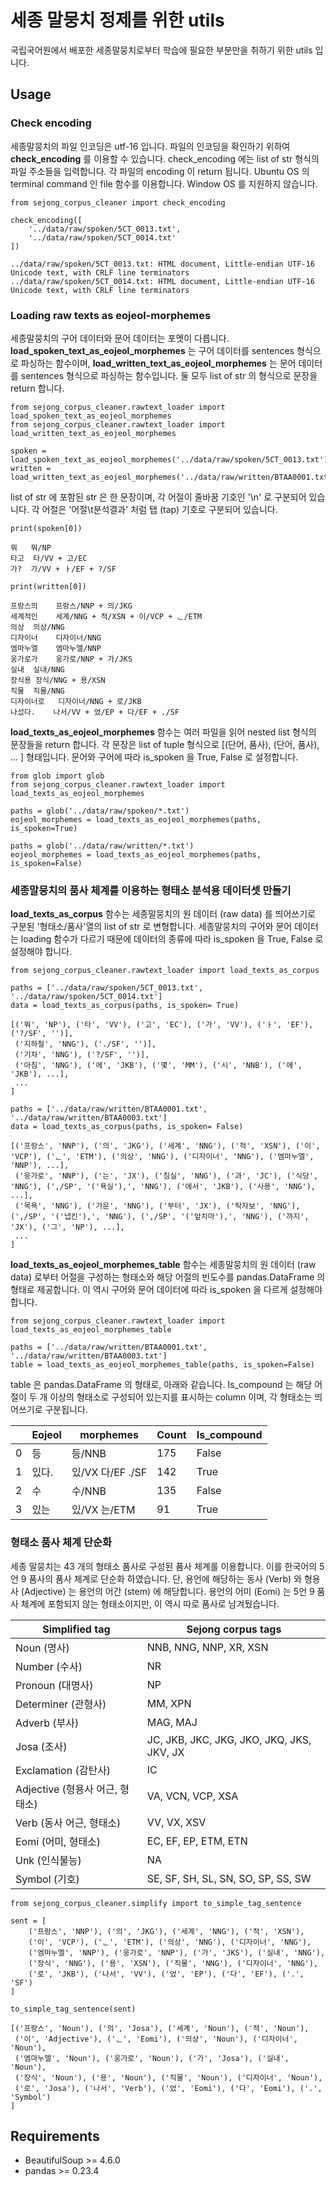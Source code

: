 # 세종 말뭉치 정제를 위한 utils

국립국어원에서 배포한 세종말뭉치로부터 학습에 필요한 부분만을 취하기 위한 utils 입니다.

## Usage

### Check encoding

세종말뭉치의 파일 인코딩은 utf-16 입니다. 파일의 인코딩을 확인하기 위하여 **check_encoding** 를 이용할 수 있습니다. check_encoding 에는 list of str 형식의 파일 주소들을 입력합니다. 각 파일의 encoding 이 return 됩니다. Ubuntu OS 의 terminal command 인 file 함수를 이용합니다. Window OS 를 지원하지 않습니다.

    from sejong_corpus_cleaner import check_encoding

    check_encoding([
        '../data/raw/spoken/5CT_0013.txt',
        '../data/raw/spoken/5CT_0014.txt'
    ])

    ../data/raw/spoken/5CT_0013.txt: HTML document, Little-endian UTF-16 Unicode text, with CRLF line terminators
    ../data/raw/spoken/5CT_0014.txt: HTML document, Little-endian UTF-16 Unicode text, with CRLF line terminators

### Loading raw texts as eojeol-morphemes

세종말뭉치의 구어 데이터와 문어 데이터는 포멧이 다릅니다. **load_spoken_text_as_eojeol_morphemes** 는 구어 데이터를 sentences 형식으로 파싱하는 함수이며, **load_written_text_as_eojeol_morphemes** 는 문어 데이터를 sentences 형식으로 파싱하는 함수입니다. 둘 모두 list of str 의 형식으로 문장을 return 합니다.

    from sejong_corpus_cleaner.rawtext_loader import load_spoken_text_as_eojeol_morphemes
    from sejong_corpus_cleaner.rawtext_loader import load_written_text_as_eojeol_morphemes

    spoken = load_spoken_text_as_eojeol_morphemes('../data/raw/spoken/5CT_0013.txt')
    written = load_written_text_as_eojeol_morphemes('../data/raw/written/BTAA0001.txt')

list of str 에 포함된 str 은 한 문장이며, 각 어절이 줄바꿈 기호인 '\n' 로 구분되어 있습니다. 각 어절은 '어절\t분석결과' 처럼 탭 (tap) 기호로 구분되어 있습니다.

    print(spoken[0])

    뭐	뭐/NP
    타고	타/VV + 고/EC
    가?	가/VV + ㅏ/EF + ?/SF

    print(written[0])

    프랑스의	프랑스/NNP + 의/JKG
    세계적인	세계/NNG + 적/XSN + 이/VCP + ᆫ/ETM
    의상	의상/NNG
    디자이너	디자이너/NNG
    엠마누엘	엠마누엘/NNP
    웅가로가	웅가로/NNP + 가/JKS
    실내	실내/NNG
    장식용	장식/NNG + 용/XSN
    직물	직물/NNG
    디자이너로	디자이너/NNG + 로/JKB
    나섰다.	나서/VV + 었/EP + 다/EF + ./SF

**load_texts_as_eojeol_morphemes** 함수는 여러 파일을 읽어 nested list 형식의 문장들을 return 합니다. 각 문장은 list of tuple 형식으로 [(단어, 품사), (단어, 품사), ... ] 형태입니다.  문어와 구어에 따라 is_spoken 을 True, False 로 설정합니다.

    from glob import glob
    from sejong_corpus_cleaner.rawtext_loader import load_texts_as_eojeol_morphemes

    paths = glob('../data/raw/spoken/*.txt')
    eojeol_morphemes = load_texts_as_eojeol_morphemes(paths, is_spoken=True)

    paths = glob('../data/raw/written/*.txt')
    eojeol_morphemes = load_texts_as_eojeol_morphemes(paths, is_spoken=False)

### 세종말뭉치의 품사 체계를 이용하는 형태소 분석용 데이터셋 만들기

**load_texts_as_corpus** 함수는 세종말뭉치의 원 데이터 (raw data) 를 띄어쓰기로 구분된 '형태소/품사'열의 list of str 로 변형합니다. 세종말뭉치의 구어와 문어 데이터는 loading 함수가 다르기 때문에 데이터의 종류에 따라 is_spoken 을 True, False 로 설정해야 합니다.

    from sejong_corpus_cleaner.rawtext_loader import load_texts_as_corpus

    paths = ['../data/raw/spoken/5CT_0013.txt', '../data/raw/spoken/5CT_0014.txt']
    data = load_texts_as_corpus(paths, is_spoken= True)

    [('뭐', 'NP'), ('타', 'VV'), ('고', 'EC'), ('가', 'VV'), ('ㅏ', 'EF'), ('?/SF', '')],
     ('지하철', 'NNG'), ('./SF', '')],
     ('기차', 'NNG'), ('?/SF', '')],
     ('아침', 'NNG'), ('에', 'JKB'), ('몇', 'MM'), ('시', 'NNB'), ('에', 'JKB'), ...],
     ...
    ]

    paths = ['../data/raw/written/BTAA0001.txt', '../data/raw/written/BTAA0003.txt']
    data = load_texts_as_corpus(paths, is_spoken= False)

    [('프랑스', 'NNP'), ('의', 'JKG'), ('세계', 'NNG'), ('적', 'XSN'), ('이', 'VCP'), ('ᆫ', 'ETM'), ('의상', 'NNG'), ('디자이너', 'NNG'), ('엠마누엘', 'NNP'), ...],
     ('웅가로', 'NNP'), ('는', 'JX'), ('침실', 'NNG'), ('과', 'JC'), ('식당', 'NNG'), (',/SP', '('욕실'),', 'NNG'), ('에서', 'JKB'), ('사용', 'NNG'), ...],
     ('목욕', 'NNG'), ('가운', 'NNG'), ('부터', 'JX'), ('탁자보', 'NNG'), (',/SP', '('냅킨'),', 'NNG'), (',/SP', '('앞치마'),', 'NNG'), ('까지', 'JX'), ('그', 'NP'), ...],
     ...
    ]

**load_texts_as_eojeol_morphemes_table** 함수는 세종말뭉치의 원 데이터 (raw data) 로부터 어절을 구성하는 형태소와 해당 어절의 빈도수를 pandas.DataFrame 의 형태로 제공합니다. 이 역시 구어와 문어 데이터에 따라 is_spoken 을 다르게 설정해야 합니다.

    from sejong_corpus_cleaner.rawtext_loader import load_texts_as_eojeol_morphemes_table

    paths = ['../data/raw/written/BTAA0001.txt', '../data/raw/written/BTAA0003.txt']
    table = load_texts_as_eojeol_morphemes_table(paths, is_spoken=False)

table 은 pandas.DataFrame 의 형태로, 아래와 같습니다. Is_compound 는 해당 어절이 두 개 이상의 형태소로 구성되어 있는지를 표시하는 column 이며, 각 형태소는 띄어쓰기로 구분됩니다.

| | Eojeol | morphemes | Count | Is_compound |
| --- | --- | --- |  --- | --- |
| 0 | 등 | 등/NNB | 175 | False |
| 1 | 있다. | 있/VX 다/EF ./SF | 142 | True |
| 2 | 수 | 수/NNB | 135 | False |
| 3 | 있는 | 있/VX 는/ETM | 91 | True |

### 형태소 품사 체계 단순화

세종 말뭉치는 43 개의 형태소 품사로 구성된 품사 체계를 이용합니다. 이를 한국어의 5 언 9 품사의 품사 체계로 단순화 하였습니다. 단, 용언에 해당하는 동사 (Verb) 와 형용사 (Adjective) 는 용언의 어간 (stem) 에 해당합니다. 용언의 어미 (Eomi) 는 5언 9 품사 체계에 포함되지 않는 형태소이지만, 이 역시 따로 품사로 남겨뒀습니다.

| Simplified tag | Sejong corpus tags |
| --- | --- |
| Noun (명사) | NNB, NNG, NNP, XR, XSN |
| Number (수사) | NR |
| Pronoun (대명사) | NP |
| Determiner (관형사) | MM, XPN |
| Adverb (부사) | MAG, MAJ |
| Josa (조사) | JC, JKB, JKC, JKG, JKO, JKQ, JKS, JKV, JX |
| Exclamation (감탄사) | IC |
| Adjective (형용사 어근, 형태소) | VA, VCN, VCP, XSA |
| Verb (동사 어근, 형태소) | VV, VX, XSV |
| Eomi (어미, 형태소) | EC, EF, EP, ETM, ETN |
| Unk (인식불능) | NA |
| Symbol (기호) | SE, SF, SH, SL, SN, SO, SP, SS, SW |

    from sejong_corpus_cleaner.simplify import to_simple_tag_sentence

    sent = [
        ('프랑스', 'NNP'), ('의', 'JKG'), ('세계', 'NNG'), ('적', 'XSN'),
        ('이', 'VCP'), ('ᆫ', 'ETM'), ('의상', 'NNG'), ('디자이너', 'NNG'),
        ('엠마누엘', 'NNP'), ('웅가로', 'NNP'), ('가', 'JKS'), ('실내', 'NNG'),
        ('장식', 'NNG'), ('용', 'XSN'), ('직물', 'NNG'), ('디자이너', 'NNG'),
        ('로', 'JKB'), ('나서', 'VV'), ('었', 'EP'), ('다', 'EF'), ('.', 'SF')
    ]

    to_simple_tag_sentence(sent)

    [('프랑스', 'Noun'), ('의', 'Josa'), ('세계', 'Noun'), ('적', 'Noun'),
     ('이', 'Adjective'), ('ᆫ', 'Eomi'), ('의상', 'Noun'), ('디자이너', 'Noun'),
     ('엠마누엘', 'Noun'), ('웅가로', 'Noun'), ('가', 'Josa'), ('실내', 'Noun'),
     ('장식', 'Noun'), ('용', 'Noun'), ('직물', 'Noun'), ('디자이너', 'Noun'),
     ('로', 'Josa'), ('나서', 'Verb'), ('었', 'Eomi'), ('다', 'Eomi'), ('.', 'Symbol')
    ]

## Requirements

- BeautifulSoup >= 4.6.0
- pandas >= 0.23.4
